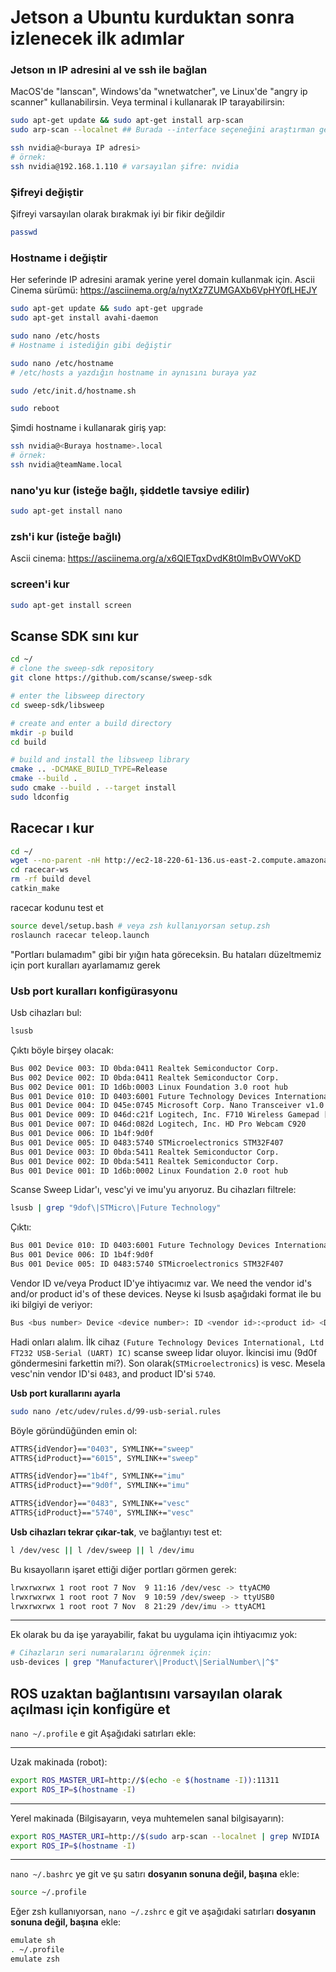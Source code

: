 # Jetson a Ubuntu kurduktan sonra izlenecek ilk adımlar
### Jetson ın IP adresini al ve ssh ile bağlan
MacOS'de "lanscan", Windows'da "wnetwatcher", ve Linux'de "angry ip scanner" kullanabilirsin. Veya terminal i kullanarak IP tarayabilirsin:
```bash
sudo apt-get update && sudo apt-get install arp-scan
sudo arp-scan --localnet ## Burada --interface seçeneğini araştırman gerekebilir

ssh nvidia@<buraya IP adresi>
# örnek:
ssh nvidia@192.168.1.110 # varsayılan şifre: nvidia
```

### Şifreyi değiştir
Şifreyi varsayılan olarak bırakmak iyi bir fikir değildir
```bash
passwd
```

### Hostname i değiştir
Her seferinde IP adresini aramak yerine yerel domain kullanmak için.
  Ascii Cinema sürümü: https://asciinema.org/a/nytXz7ZUMGAXb6VpHY0fLHEJY
```bash
sudo apt-get update && sudo apt-get upgrade
sudo apt-get install avahi-daemon

sudo nano /etc/hosts
# Hostname i istediğin gibi değiştir

sudo nano /etc/hostname
# /etc/hosts a yazdığın hostname in aynısını buraya yaz

sudo /etc/init.d/hostname.sh

sudo reboot
```
Şimdi hostname i kullanarak giriş yap:
```bash
ssh nvidia@<Buraya hostname>.local
# örnek:
ssh nvidia@teamName.local
```
### nano'yu kur (isteğe bağlı, şiddetle tavsiye edilir)
```bash
sudo apt-get install nano
```
### zsh'i kur (isteğe bağlı)
Ascii cinema: https://asciinema.org/a/x6QlETqxDvdK8t0lmBvOWVoKD

### screen'i kur
```bash
sudo apt-get install screen
```

## Scanse SDK sını kur
```bash
cd ~/
# clone the sweep-sdk repository
git clone https://github.com/scanse/sweep-sdk

# enter the libsweep directory
cd sweep-sdk/libsweep

# create and enter a build directory
mkdir -p build
cd build

# build and install the libsweep library
cmake .. -DCMAKE_BUILD_TYPE=Release
cmake --build .
sudo cmake --build . --target install
sudo ldconfig
```
## Racecar ı kur


```bash
cd ~/
wget --no-parent -nH http://ec2-18-220-61-136.us-east-2.compute.amazonaws.com/racecar-ws.zip
cd racecar-ws
rm -rf build devel
catkin_make
```

racecar kodunu test et
```bash
source devel/setup.bash # veya zsh kullanıyorsan setup.zsh
roslaunch racecar teleop.launch
```

"Portları bulamadım" gibi bir yığın hata göreceksin. Bu hataları düzeltmemiz için port kuralları ayarlamamız gerek


### Usb port kuralları konfigürasyonu
Usb cihazları bul:
```bash
lsusb
```
Çıktı böyle birşey olacak:
```bash
Bus 002 Device 003: ID 0bda:0411 Realtek Semiconductor Corp.
Bus 002 Device 002: ID 0bda:0411 Realtek Semiconductor Corp.
Bus 002 Device 001: ID 1d6b:0003 Linux Foundation 3.0 root hub
Bus 001 Device 010: ID 0403:6001 Future Technology Devices International, Ltd FT232 USB-Serial (UART) IC
Bus 001 Device 004: ID 045e:0745 Microsoft Corp. Nano Transceiver v1.0 for Bluetooth
Bus 001 Device 009: ID 046d:c21f Logitech, Inc. F710 Wireless Gamepad [XInput Mode]
Bus 001 Device 007: ID 046d:082d Logitech, Inc. HD Pro Webcam C920
Bus 001 Device 006: ID 1b4f:9d0f
Bus 001 Device 005: ID 0483:5740 STMicroelectronics STM32F407
Bus 001 Device 003: ID 0bda:5411 Realtek Semiconductor Corp.
Bus 001 Device 002: ID 0bda:5411 Realtek Semiconductor Corp.
Bus 001 Device 001: ID 1d6b:0002 Linux Foundation 2.0 root hub
```
Scanse Sweep Lidar'ı, vesc'yi ve imu'yu arıyoruz. Bu cihazları filtrele:
```bash
lsusb | grep "9dof\|STMicro\|Future Technology"
```
Çıktı:
```bash
Bus 001 Device 010: ID 0403:6001 Future Technology Devices International, Ltd FT232 USB-Serial (UART) IC
Bus 001 Device 006: ID 1b4f:9d0f
Bus 001 Device 005: ID 0483:5740 STMicroelectronics STM32F407
```
Vendor ID ve/veya Product ID'ye ihtiyacımız var. 
We need the vendor id's and/or product id's of these devices. Neyse ki lsusb aşağıdaki format ile bu iki bilgiyi de veriyor:
```bash
Bus <bus number> Device <device number>: ID <vendor id>:<product id> <Device name>
```
Hadi onları alalım.
İlk cihaz `(Future Technology Devices International, Ltd FT232 USB-Serial (UART) IC)` scanse sweep lidar oluyor. İkincisi imu (9d0f göndermesini farkettin mi?). Son olarak(`STMicroelectronics`) is vesc. Mesela vesc'nin vendor ID'si `0483`, and product ID'si `5740`.

**Usb port kurallarını ayarla**
```bash
sudo nano /etc/udev/rules.d/99-usb-serial.rules
```
Böyle göründüğünden emin ol:
```bash
ATTRS{idVendor}=="0403", SYMLINK+="sweep"
ATTRS{idProduct}=="6015", SYMLINK+="sweep"

ATTRS{idVendor}=="1b4f", SYMLINK+="imu"
ATTRS{idProduct}=="9d0f", SYMLINK+="imu"

ATTRS{idVendor}=="0483", SYMLINK+="vesc"
ATTRS{idProduct}=="5740", SYMLINK+="vesc"
```
**Usb cihazları tekrar çıkar-tak**, ve bağlantıyı test et:
```bash
l /dev/vesc || l /dev/sweep || l /dev/imu
```
Bu kısayolların işaret ettiği diğer portları görmen gerek:
```bash
lrwxrwxrwx 1 root root 7 Nov  9 11:16 /dev/vesc -> ttyACM0
lrwxrwxrwx 1 root root 7 Nov  9 10:59 /dev/sweep -> ttyUSB0
lrwxrwxrwx 1 root root 7 Nov  8 21:29 /dev/imu -> ttyACM1
```
---------------------------------
Ek olarak bu da işe yarayabilir, fakat bu uygulama için ihtiyacımız yok:
```bash
# Cihazların seri numaralarını öğrenmek için:
usb-devices | grep "Manufacturer\|Product\|SerialNumber\|^$"

```


## ROS uzaktan bağlantısını varsayılan olarak açılması için konfigüre et
`nano ~/.profile` e git
Aşağıdaki satırları ekle:

 ---
 Uzak makinada (robot):
```bash
export ROS_MASTER_URI=http://$(echo -e $(hostname -I)):11311
export ROS_IP=$(hostname -I)
```
---
Yerel makinada (Bilgisayarın, veya muhtemelen sanal bilgisayarın):
```bash
export ROS_MASTER_URI=http://$(sudo arp-scan --localnet | grep NVIDIA | awk '{print $1;}'):11311
export ROS_IP=$(hostname -I)
```
---
`nano ~/.bashrc` ye git ve şu satırı **dosyanın sonuna değil, başına** ekle:
```bash
source ~/.profile
```
Eğer zsh kullanıyorsan, `nano ~/.zshrc` e git ve aşağıdaki satırları **dosyanın sonuna değil, başına** ekle:
```bash
emulate sh
. ~/.profile
emulate zsh
```
